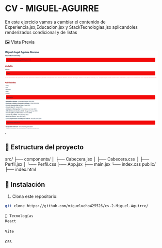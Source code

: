 # CV - MIGUEL-AGUIRRE

En este ejercicio vamos a cambiar el contenido de Experiencia.jsx,Educacion.jsx y StackTecnologias.jsx aplicandoles renderizados condicional y de listas

🖼️ Vista Previa

![captura de pantalla del CV](./CV-PROJECT/src/Capturan.png).

## 📁 Estructura del proyecto
src/
├── components/
│ ├── Cabecera.jsx
│ ├── Cabecera.css
│ ├── Perfil.jsx
│ └── Perfil.css
├── App.jsx
├── main.jsx
└── index.css
public/
├── index.html

## 🚀 Instalación

1. Clona este repositorio:

```bash
git clone https://github.com/miguelucho425526/cv.2-Miguel-Aguirre/

🧠 Tecnologías
React

Vite

CSS


